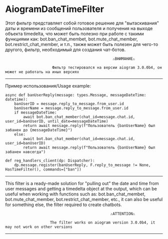# AiogramDateTimeFilter
Этот фильтр представляет собой готовое решение для "вытаскивания" даты и времени из сообщений пользователя и получения на выходе объекта timedelta, что может быть полезно при работе с такими функциями как: bot.ban_chat_membet, bot.mute_chat_member, bot.restrict_chat_member, и т.п., также может быть полезен для чего-то другого, фильтр, необходимый для создания чат-ботов.

                                                    ⚠️ВНИМАНИЕ⚠️ 
                                         
                         Фильтр тестировался на версии aiogram 3.0.0b4, он может не работать на иных версиях

-----------------------------------------------------------------------------------------------------------------------------------------------------------------------

Пример использования/Usage example:

    async def banUserReply(message: types.Message, messageDateTime: datetime):
        banUserID = message.reply_to_message.from_user.id
        banUserName = message.reply_to_message.from_user.id
        if messageDateTime:
            await bot.ban_chat_member(chat_id=message.chat.id, user_id=banUserID, until_date=messageDateTime)
            return await message.reply(f"Пользователь {banUserName} был забанен до {messageDateTime}")
        else:
            await bot.ban_chat_member(chat_id=message.chat.id, user_id=banUserID)
            return await message.reply(f"Пользователь {banUserName} был забанен навсегда")

    def reg_handlers_client(dp: Dispatcher):
        dp.message.register(banUserReply, F.reply_to_message != None, HasTimeFilter(), commands=["ban"])

-----------------------------------------------------------------------------------------------------------------------------------------------------------------------

This filter is a ready-made solution for "pulling out" the date and time from user messages and getting a timedelta object at the output, which can be useful when working with functions such as: bot.ban_chat_membet, bot.mute_chat_member, bot.restrict_chat_member, etc., it can also be useful for something else, the filter required to create chatbots.

                                                   ⚠️ATTENTION⚠️ 

                        The filter works on aiogram version 3.0.0b4, it may not work on other versions
                              
-----------------------------------------------------------------------------------------------------------------------------------------------------------------------
